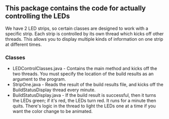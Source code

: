 ## This package contains the code for actually controlling the LEDs

We have 2 LED strips, so certain classes are designed to work with a specific strip. Each strip is controlled by its own thread which kicks off other threads.
This allows you to display multiple kinds of information on one strip at different times.

### Classes

* LEDControlClasses.java - Contains the main method and kicks off the two threads. You must specify the location of the build results as an argument to the program.
* StripOne.java - Reads the result of the build results file, and kicks off the BuildStatusDisplay thread every minute.
* BuildStatusDisplay.java - If the build result is successful, then it turns the LEDs green; if it's red, the LEDs turn red. It runs for a minute then quits. There's logic in the thread to light the LEDs one at a time if you want the color change to be animated.
